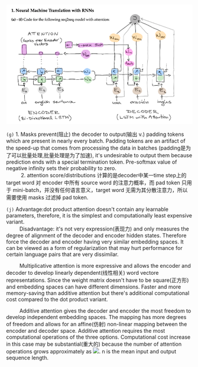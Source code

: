 ![](https://github.com/weiweia92/blog/blob/main/NLP/pic/Screen%20Shot%202021-07-20%20at%206.00.19%20PM.png)

`(g)` 1. Masks prevent(阻止) the decoder to output(输出 v.) <pad> padding tokens which are present in nearly every batch. Padding tokens are an artifact of the speed-up that comes from processing the data in batches (padding是为了可以批量处理,批量处理是为了加速), it's undesirable to output them because prediction ends with a special termination token. Pre-softmax value of negative infinity sets their probability to zero.         
&emsp;&emsp;&nbsp;&nbsp; 2. attention score/distributions 计算的是decoder中某一time step上的target word 对 encoder 中所有 source word 的注意力概率，而 pad token 只用于 mini-batch，并没有任何语言意义，target word 无需为其分散注意力，所以需要使用 masks 过滤掉 pad token.    
  
`(j)` Advantage:dot product attention doesn't contain any learnable parameters, therefore, it is the simplest and computationally least expensive variant.     
&emsp;&emsp;&nbsp;&nbsp;Disadvantage: it's not very expression(表现力) and only measures the degree of alignment of the decoder and encoder hidden states. Therefore force the decoder and encoder having very similar embedding spaces. It can be viewed as a form of regularization that may hurt performance for certain language pairs that are very dissimilar.       
  
&emsp;&emsp;&nbsp;&nbsp;Multiplicative attention is more expressive and allows the encoder and decoder to develop linearly dependent(线性相关) word vectore representations. Since the weight matrix doesn't have to be square(正方形) and embedding spaces can have different dimensions. Faster and more memory-saving than additive attention but there's additional computational cost compared to the dot product variant.     
  
&emsp;&emsp;&nbsp;&nbsp;Additive attention gives the decoder and encoder the most freedom to develop independent embedding spaces. The mapping has more degrees of freedom and allows for an affine(仿射) non-linear mapping between the encoder and decoder space. Additive attention requires the most computational operations of the three options. Computational cost increase in this case may be substantial(重大的) because the number of attention operations grows approximately as ![](https://latex.codecogs.com/png.image?\dpi{110}%20O(n^2)). n is the mean input and output sequence length.
